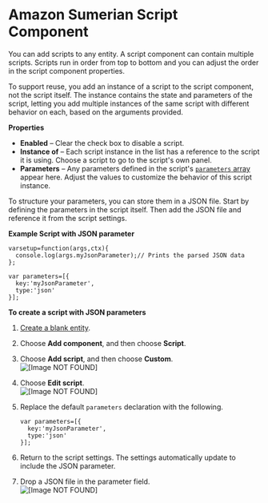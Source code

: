 # Amazon Sumerian Script Component<a name="entities-script"></a>

You can add scripts to any entity\. A script component can contain multiple scripts\. Scripts run in order from top to bottom and you can adjust the order in the script component properties\.

To support reuse, you add an instance of a script to the script component, not the script itself\. The instance contains the state and parameters of the script, letting you add multiple instances of the same script with different behavior on each, based on the arguments provided\.

**Properties**
+ **Enabled** – Clear the check box to disable a script\.
+ **Instance of** – Each script instance in the list has a reference to the script it is using\. Choose a script to go to the script's own panel\.
+ **Parameters** – Any parameters defined in the script's [`parameters` array](scripting-parameters.md) appear here\. Adjust the values to customize the behavior of this script instance\.

To structure your parameters, you can store them in a JSON file\. Start by defining the parameters in the script itself\. Then add the JSON file and reference it from the script settings\.

**Example Script with JSON parameter**  

```
varsetup=function(args,ctx){
  console.log(args.myJsonParameter);// Prints the parsed JSON data
};

var parameters=[{
  key:'myJsonParameter',
  type:'json'
}];
```

**To create a script with JSON parameters**

1. [Create a blank entity](sumerian-entities.md)\.

1. Choose **Add component**, and then choose **Script**\.

1. Choose **Add script**, and then choose **Custom**\.  
![\[Image NOT FOUND\]](http://docs.aws.amazon.com/sumerian/latest/userguide/images/components-script-addscript.png)

1. Choose **Edit script**\.  
![\[Image NOT FOUND\]](http://docs.aws.amazon.com/sumerian/latest/userguide/images/components-script-editscript.png)

1. Replace the default `parameters` declaration with the following\.

   ```
   var parameters=[{
     key:'myJsonParameter',
     type:'json'
   }];
   ```

1. Return to the script settings\. The settings automatically update to include the JSON parameter\.

1. Drop a JSON file in the parameter field\.  
![\[Image NOT FOUND\]](http://docs.aws.amazon.com/sumerian/latest/userguide/images/components-script-addjson.png)